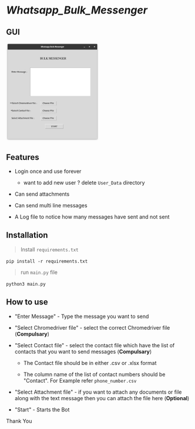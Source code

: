 # _**Whatsapp_Bulk_Messenger**_

## **GUI**
<img src="interface.png" width=50% height=50%>

## **Features**

- Login once and use forever
  - want to add new user ? delete ```User_Data``` directory 
   
- Can send attachments
- Can send multi line messages
- A Log file to notice how many messages have sent and not sent

## Installation

> Install ```requirements.txt```

```pip install -r requirements.txt```

> run ```main.py``` file

```python3 main.py```

## How to use

- "Enter Message" - Type the message you want to send 

- "Select Chromedriver file" - select the correct Chromedriver file (**Compulsary**)

- "Select Contact file" - select the contact file which have the list of contacts that you want to send messages (**Compulsary**)

    - The Contact file should be in either .csv or .xlsx format
    
    - The column name of the list of contact numbers should be "Contact". For Example refer ```phone_number.csv```
   
-  "Select Attachment file" - if you want to attach any documents or file along with the text message then you can attach the file here (**Optional**)

- "Start" - Starts the Bot


Thank You
